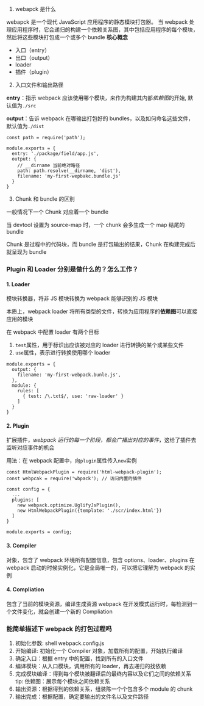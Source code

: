 1. webapck 是什么

webapck 是一个现代 JavaScript 应用程序的静态模块打包器。
当 webpack 处理应用程序时，它会递归的构建一个依赖关系图，其中包括应用程序的每个模块，然后将这些模块打包成一个或多个 bundle
**核心概念**

- 入口（entry）
- 出口（output）
- loader
- 插件（plugin）

2. 入口文件和输出路径

**entry**：指示 webpack 应该使用哪个模块，来作为构建其内部*依赖图*的开始, 默认值为`./src`

**output**：告诉 webpack 在哪输出打包好的 bundles，以及如何命名这些文件，默认值为`./dist`

```JS
const path = require('path');

module.exports = {
  entry: './package/field/app.js',
  output: {
    // __dirname 当前绝对路径
    path: path.resolve(__dirname, 'dist'),
    filename: 'my-first-wepbakc.bundle.js'
  }
}
```

3. Chunk 和 bundle 的区别

一般情况下一个 Chunk 对应着一个 bundle

当 devtool 设置为 source-map 时，一个 chunk 会多生成一个 map 结尾的 bundle

Chunk 是过程中的代码块，而 bundle 是打包输出的结果，Chunk 在构建完成后就呈现为 bundle

### Plugin 和 Loader 分别是做什么的？怎么工作？

#### 1. Loader

模块转换器，将非 JS 模块转换为 webpack 能够识别的 JS 模块

本质上，webpack loader 将所有类型的文件，转换为应用程序的**依赖图**可以直接应用的模块

在 webpack 中配置 loader 有两个目标

1. `test`属性，用于标识出应该被对应的 loader 进行转换的某个或某些文件
2. `use`属性，表示进行转换使用哪个 loader

```JS
module.exports = {
  output: {
    filename: 'my-first-webpack.bunle.js',
  },
  module: {
    rules: [
      { test: /\.txt$/, use: 'raw-loader' }
    ]
  }
}
```

#### 2. Plugin

扩展插件，_webpack 运行的每一个阶段，都会广播出对应的事件_，这给了插件去监听对应事件的机会

用法：在 webpack 配置中，向`plugin`属性传入`new`实例

```JS
const HtmlWebpackPlugin = require('html-webpack-plugin');
const webpcak = require('wbpack'); // 访问内置的插件

const config = {
  ...
  plugins: [
    new webpack.optimize.UglifyJsPlugin(),
    new HtmlWebpackPlugin({template: './scr/index.html'})
  ]
}

module.exports = config;
```

#### 3. Compiler

对象，包含了 webpack 环境所有配置信息，包含 options、loader、plugins
在 webpack 启动的时候实例化，它是全局唯一的，可以把它理解为 webpack 的实例

#### 4. Compliation

包含了当前的模块资源，编译生成资源
webpack 在开发模式运行时，每检测到一个文件变化，就会创建一个新的 Compliation

### 能简单描述下 webpack 的打包过程吗

1. 初始化参数: shell webpack.config.js
2. 开始编译: 初始化一个 Compiler 对象，加载所有的配置，开始执行编译
3. 确定入口：根据 entry 中的配置，找到所有的入口文件
4. 编译模块：从入口模块，调用所有的 loader，再去递归的找依赖
5. 完成模块编译：得到每个模块被翻译后的最终内容以及它们之间的依赖关系
   tip: 依赖图：展示每个模块之间依赖关系
6. 输出资源：根据得到的依赖关系，组装陈一个个包含多个 module 的 chunk
7. 输出完成：根据配置，确定要输出的文件名以及文件路径
